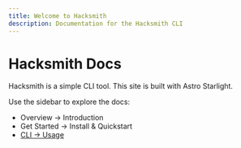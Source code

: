 ```yaml
---
title: Welcome to Hacksmith
description: Documentation for the Hacksmith CLI
---
```


# Hacksmith Docs

Hacksmith is a simple CLI tool. This site is built with Astro Starlight.

Use the sidebar to explore the docs:

- Overview → Introduction
- Get Started → Install & Quickstart
- [CLI → Usage](./cli/usage)
